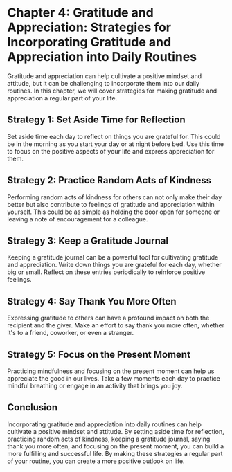 Chapter 4: Gratitude and Appreciation: Strategies for Incorporating Gratitude and Appreciation into Daily Routines
==================================================================================================================

Gratitude and appreciation can help cultivate a positive mindset and attitude, but it can be challenging to incorporate them into our daily routines. In this chapter, we will cover strategies for making gratitude and appreciation a regular part of your life.

Strategy 1: Set Aside Time for Reflection
-----------------------------------------

Set aside time each day to reflect on things you are grateful for. This could be in the morning as you start your day or at night before bed. Use this time to focus on the positive aspects of your life and express appreciation for them.

Strategy 2: Practice Random Acts of Kindness
--------------------------------------------

Performing random acts of kindness for others can not only make their day better but also contribute to feelings of gratitude and appreciation within yourself. This could be as simple as holding the door open for someone or leaving a note of encouragement for a colleague.

Strategy 3: Keep a Gratitude Journal
------------------------------------

Keeping a gratitude journal can be a powerful tool for cultivating gratitude and appreciation. Write down things you are grateful for each day, whether big or small. Reflect on these entries periodically to reinforce positive feelings.

Strategy 4: Say Thank You More Often
------------------------------------

Expressing gratitude to others can have a profound impact on both the recipient and the giver. Make an effort to say thank you more often, whether it's to a friend, coworker, or even a stranger.

Strategy 5: Focus on the Present Moment
---------------------------------------

Practicing mindfulness and focusing on the present moment can help us appreciate the good in our lives. Take a few moments each day to practice mindful breathing or engage in an activity that brings you joy.

Conclusion
----------

Incorporating gratitude and appreciation into daily routines can help cultivate a positive mindset and attitude. By setting aside time for reflection, practicing random acts of kindness, keeping a gratitude journal, saying thank you more often, and focusing on the present moment, you can build a more fulfilling and successful life. By making these strategies a regular part of your routine, you can create a more positive outlook on life.

